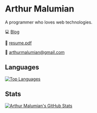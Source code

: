 # Arthur Malumian

A programmer who loves web technologies.

💻 [Blog](https://www.malumian.dev)

📄 [resume.pdf](https://www.malumian.dev/pdf/resume.pdf)

📧 [arthurmalumian@gmail.com](mailto:arthurmalumian@gmail.com)

## Languages

[![Top Languages](https://github-readme-stats.vercel.app/api/top-langs/?username=amalumian&theme=transparent)](https://github.com/anuraghazra/github-readme-stats)

## Stats

[![Arthur Malumian's GitHub Stats](https://github-readme-stats.vercel.app/api?username=amalumian&theme=transparent)](https://github.com/anuraghazra/github-readme-stats)
